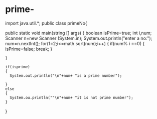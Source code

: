 # prime-
import java.util.*;
public class primeNo{

public static void main(string [] args)
{
    boolean isPrime=true;
    int i,num;
    Scanner n=new Scanner (System.in);
    System.out.println("enter a no:");
    num=n.nextInt();
    for(1=2;i<=math.sqrt(num);i++)
    {
      if(num% i ==0)
      {
        isPrime=false;
        break;
      }
    
    }
   
    if(isprime)
    {
      System.out.println("\n"+num+ "is a prime number");
      
    }
    else
    {
      System.ou.println(""\n"+num+ "it is not prime number");
    }
}

